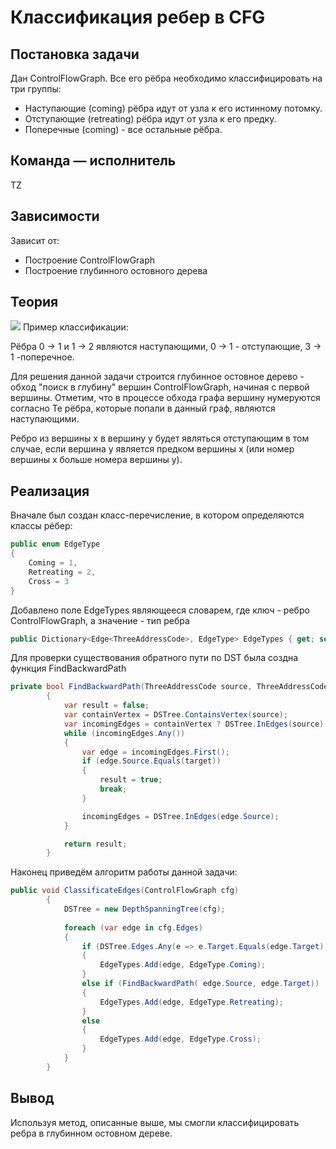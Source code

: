 # Классификация ребер в CFG

## Постановка задачи
Дан ControlFlowGraph. Все его рёбра необходимо классифицировать на три группы:

- Наступающие (coming) рёбра идут от узла к его истинному потомку.
- Отступающие (retreating) рёбра идут от узла к его предку.
- Поперечные (coming) - все остальные рёбра.

## Команда — исполнитель
TZ

## Зависимости
Зависит от:
- Построение ControlFlowGraph
- Построение глубинного остовного дерева


## Теория
![](../images/50-TZ.png)
Пример классификации:

Рёбра 0 -> 1 и 1 -> 2 являются наступающими, 0 -> 1 - отступающие, 3 -> 1 -поперечное.

Для решения данной задачи строится глубинное остовное дерево - обход "поиск в глубину" вершин ControlFlowGraph, начиная с первой вершины. Отметим, что в процессе обхода графа вершину нумеруются согласно Те рёбра, которые попали в данный граф, являются наступающими.

Ребро из вершины x в вершину y будет являться отступающим в том случае, если вершина y является предком вершины x (или номер вершины x больше номера вершины y).

## Реализация
Вначале был создан класс-перечисление, в котором определяются классы рёбер:
```csharp
public enum EdgeType
{
    Coming = 1,
    Retreating = 2,
    Cross = 3
}
```
Добавлено поле EdgeTypes являющееся словарем, где ключ - ребро ControlFlowGraph, а значение - тип ребра
```csharp
public Dictionary<Edge<ThreeAddressCode>, EdgeType> EdgeTypes { get; set; }
```

Для проверки существования обратного пути по DST была создна функция FindBackwardPath
```csharp
private bool FindBackwardPath(ThreeAddressCode source, ThreeAddressCode target)
        {
            var result = false;
            var containVertex = DSTree.ContainsVertex(source);
            var incomingEdges = containVertex ? DSTree.InEdges(source) : new List<Edge<ThreeAddressCode>>();
            while (incomingEdges.Any())
            {
                var edge = incomingEdges.First();
                if (edge.Source.Equals(target))
                {
                    result = true;
                    break;
                }

                incomingEdges = DSTree.InEdges(edge.Source);
            }

            return result;
        }
```

Наконец приведём алгоритм работы данной задачи:
```csharp
public void ClassificateEdges(ControlFlowGraph cfg)
        {
            DSTree = new DepthSpanningTree(cfg);
            
            foreach (var edge in cfg.Edges)
            {
                if (DSTree.Edges.Any(e => e.Target.Equals(edge.Target) && e.Source.Equals(edge.Source)))
                {
                    EdgeTypes.Add(edge, EdgeType.Coming);
                }
                else if (FindBackwardPath( edge.Source, edge.Target))
                {
                    EdgeTypes.Add(edge, EdgeType.Retreating);
                }
                else
                {
                    EdgeTypes.Add(edge, EdgeType.Cross);
                }
            }
        }
```
## Вывод
Используя метод, описанные выше, мы смогли классифицировать ребра в глубинном остовном дереве. 
